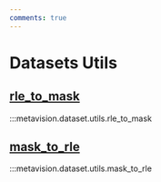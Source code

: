 ```yaml
---
comments: true
---
```


# Datasets Utils

<div class="md-typeset">
  <h2><a href="#metavision.dataset.utils.rle_to_mask">rle_to_mask</a></h2>
</div>

:::metavision.dataset.utils.rle_to_mask

<div class="md-typeset">
  <h2><a href="#metavision.dataset.utils.mask_to_rle">mask_to_rle</a></h2>
</div>

:::metavision.dataset.utils.mask_to_rle
